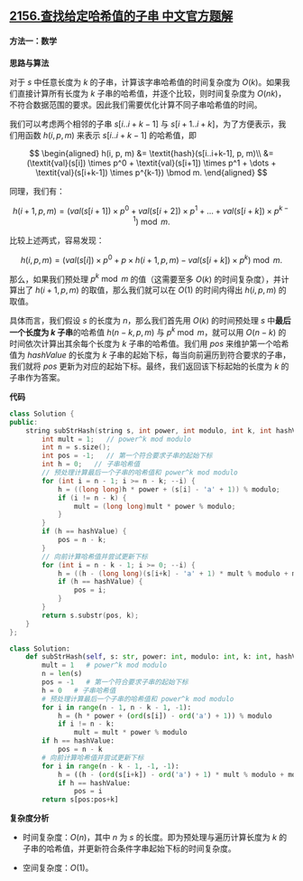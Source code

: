 ## [2156.查找给定哈希值的子串 中文官方题解](https://leetcode.cn/problems/find-substring-with-given-hash-value/solutions/100000/cha-zhao-gei-ding-ha-xi-zhi-de-zi-chuan-fi8jd)
#### 方法一：数学

**思路与算法**

对于 $s$ 中任意长度为 $k$ 的子串，计算该字串哈希值的时间复杂度为 $O(k)$。如果我们直接计算所有长度为 $k$ 子串的哈希值，并逐个比较，则时间复杂度为 $O(nk)$，不符合数据范围的要求。因此我们需要优化计算不同子串哈希值的时间。

我们可以考虑两个相邻的子串 $s[i..i+k-1]$ 与 $s[i+1..i+k]$，为了方便表示，我们用函数 $h(i, p, m)$ 来表示 $s[i..i+k-1]$ 的哈希值，即

$$
\begin{aligned}
h(i, p, m) &= \textit{hash}(s[i..i+k-1], p, m)\\
&= (\textit{val}(s[i]) \times p^0 + \textit{val}(s[i+1]) \times p^1 + \dots + \textit{val}(s[i+k-1]) \times p^{k-1}) \bmod m.
\end{aligned}
$$

同理，我们有：

$$
h(i + 1, p, m) = (\textit{val}(s[i+1]) \times p^0 + \textit{val}(s[i+2]) \times p^1 + \dots + \textit{val}(s[i+k]) \times p^{k-1}) \bmod m.
$$

比较上述两式，容易发现：

$$
h(i, p, m) = (\textit{val}(s[i]) \times p^0 + p \times h(i + 1, p, m) - \textit{val}(s[i+k]) \times p^{k}) \bmod m.
$$

那么，如果我们预处理 $p^{k} \bmod m$ 的值（这需要至多 $O(k)$ 的时间复杂度），并计算出了 $h(i + 1, p, m)$ 的取值，那么我们就可以在 $O(1)$ 的时间内得出 $h(i, p, m)$ 的取值。

具体而言，我们假设 $s$ 的长度为 $n$，那么我们首先用 $O(k)$ 的时间预处理 $s$ 中**最后一个长度为 $k$ 子串**的哈希值 $h(n - k, p, m)$ 与 $p^{k} \bmod m$，就可以用 $O(n - k)$ 的时间依次计算出其余每个长度为 $k$ 子串的哈希值。我们用 $\textit{pos}$ 来维护第一个哈希值为 $\textit{hashValue}$ 的长度为 $k$ 子串的起始下标，每当向前遍历到符合要求的子串，我们就将 $\textit{pos}$ 更新为对应的起始下标。最终，我们返回该下标起始的长度为 $k$ 的子串作为答案。


**代码**

```C++ [sol1-C++]
class Solution {
public:
    string subStrHash(string s, int power, int modulo, int k, int hashValue) {
        int mult = 1;   // power^k mod modulo
        int n = s.size();
        int pos = -1;   // 第一个符合要求子串的起始下标
        int h = 0;   // 子串哈希值
        // 预处理计算最后一个子串的哈希值和 power^k mod modulo
        for (int i = n - 1; i >= n - k; --i) {
            h = ((long long)h * power + (s[i] - 'a' + 1)) % modulo;
            if (i != n - k) {
                mult = (long long)mult * power % modulo;
            }
        }
        if (h == hashValue) {
            pos = n - k;
        }
        // 向前计算哈希值并尝试更新下标
        for (int i = n - k - 1; i >= 0; --i) {
            h = ((h - (long long)(s[i+k] - 'a' + 1) * mult % modulo + modulo) * power + (s[i] - 'a' + 1)) % modulo;
            if (h == hashValue) {
                pos = i;
            }
        }
        return s.substr(pos, k);
    }
};
```


```Python [sol1-Python3]
class Solution:
    def subStrHash(self, s: str, power: int, modulo: int, k: int, hashValue: int) -> str:
        mult = 1   # power^k mod modulo
        n = len(s)
        pos = -1   # 第一个符合要求子串的起始下标
        h = 0   # 子串哈希值
        # 预处理计算最后一个子串的哈希值和 power^k mod modulo
        for i in range(n - 1, n - k - 1, -1):
            h = (h * power + (ord(s[i]) - ord('a') + 1)) % modulo
            if i != n - k:
                mult = mult * power % modulo
        if h == hashValue:
            pos = n - k
        # 向前计算哈希值并尝试更新下标
        for i in range(n - k - 1, -1, -1):
            h = ((h - (ord(s[i+k]) - ord('a') + 1) * mult % modulo + modulo) * power + (ord(s[i]) - ord('a') + 1)) % modulo
            if h == hashValue:
                pos = i
        return s[pos:pos+k]
```


**复杂度分析**

- 时间复杂度：$O(n)$，其中 $n$ 为 $s$ 的长度。即为预处理与遍历计算长度为 $k$ 的子串的哈希值，并更新符合条件字串起始下标的时间复杂度。

- 空间复杂度：$O(1)$。